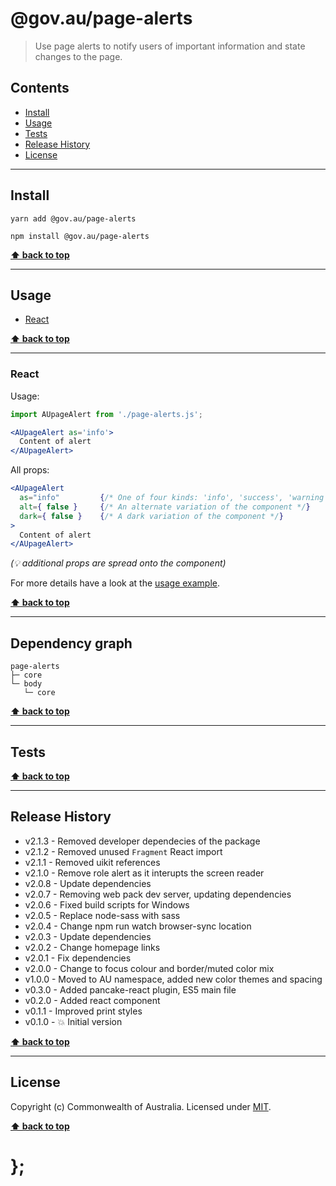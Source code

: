@gov.au/page-alerts
============

> Use page alerts to notify users of important information and state changes to the page.


## Contents

* [Install](#install)
* [Usage](#usage)
* [Tests](#tests)
* [Release History](#release-history)
* [License](#license)


----------------------------------------------------------------------------------------------------------------------------------------------------------------


## Install


```shell
yarn add @gov.au/page-alerts
```

```shell
npm install @gov.au/page-alerts 
```


**[⬆ back to top](#contents)**


----------------------------------------------------------------------------------------------------------------------------------------------------------------


## Usage


* [React](#react)


**[⬆ back to top](#contents)**


----------------------------------------------------------------------------------------------------------------------------------------------------------------


### React

Usage:

```jsx
import AUpageAlert from './page-alerts.js';

<AUpageAlert as='info'>
  Content of alert
</AUpageAlert>
```

All props:

```jsx
<AUpageAlert
  as="info"         {/* One of four kinds: 'info', 'success', 'warning', 'error' */}
  alt={ false }     {/* An alternate variation of the component */}
  dark={ false }    {/* A dark variation of the component */}
>
  Content of alert
</AUpageAlert>
```
_(💡 additional props are spread onto the component)_

For more details have a look at the [usage example](https://github.com/govau/design-system-components/tree/master/packages/page-alerts/tests/react/index.js).


**[⬆ back to top](#contents)**


----------------------------------------------------------------------------------------------------------------------------------------------------------------


## Dependency graph

```shell
page-alerts
├─ core
└─ body
   └─ core
```


**[⬆ back to top](#contents)**


----------------------------------------------------------------------------------------------------------------------------------------------------------------


## Tests


**[⬆ back to top](#contents)**


----------------------------------------------------------------------------------------------------------------------------------------------------------------


## Release History

* v2.1.3 - Removed developer dependecies of the package
* v2.1.2 - Removed unused `Fragment` React import
* v2.1.1 - Removed uikit references
* v2.1.0 - Remove role alert as it interupts the screen reader
* v2.0.8 - Update dependencies
* v2.0.7 - Removing web pack dev server, updating dependencies
* v2.0.6 - Fixed build scripts for Windows
* v2.0.5 - Replace node-sass with sass
* v2.0.4 - Change npm run watch browser-sync location
* v2.0.3 - Update dependencies
* v2.0.2 - Change homepage links
* v2.0.1 - Fix dependencies
* v2.0.0 - Change to focus colour and border/muted color mix
* v1.0.0 - Moved to AU namespace, added new color themes and spacing
* v0.3.0 - Added pancake-react plugin, ES5 main file
* v0.2.0 - Added react component
* v0.1.1 - Improved print styles
* v0.1.0 - 💥 Initial version


**[⬆ back to top](#contents)**


----------------------------------------------------------------------------------------------------------------------------------------------------------------


## License

Copyright (c) Commonwealth of Australia.
Licensed under [MIT](https://raw.githubusercontent.com/govau/design-system-components/packages/core/master/LICENSE).


**[⬆ back to top](#contents)**

# };